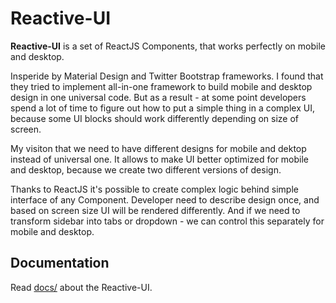 # Reactive-UI

**Reactive-UI** is a set of ReactJS Components, that works perfectly on mobile and desktop.

Insperide by Material Design and Twitter Bootstrap frameworks.
I found that they tried to implement all-in-one framework to build mobile and desktop design in one universal code.
But as a result - at some point developers spend a lot of time to figure out how to put a simple thing in a complex UI, because some UI blocks should work differently depending on size of screen.

My visiton that we need to have different designs for mobile and dektop instead of universal one.
It allows to make UI better optimized for mobile and desktop, because we create two different versions of design.

Thanks to ReactJS it's possible to create complex logic behind simple interface of any Component.
Developer need to describe design once, and based on screen size UI will be rendered differently.
And if we need to transform sidebar into tabs or dropdown - we can control this separately for mobile and desktop.

## Documentation

Read [docs/](docs/) about the Reactive-UI.
